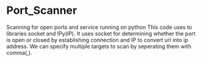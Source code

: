 # Port_Scanner
Scanning for open ports and service running on python
This code uses to libraries socket and IPy(IP).
It uses socket for determining whether the port is open or closed by establishing connection and IP to convert url into ip address.
We can specify multiple targets to scan by seperating them with comma(,).
